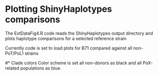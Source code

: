 # Plotting ShinyHaplotypes comparisons

The ExtDataFig4.R code reads the ShinyHaplotypes output directory and plots haplotype comparisons for a selected reference strain

Currently code is set to load plots for B71 compared against all non-PoT/PoL1 strains

#*  Clade colors
Color scheme is set all non-donors as black and all PoX-related populations as blue.
